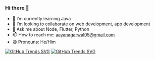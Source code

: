 ### Hi there 👋



- 🌱 I’m currently learning Java
- 👯 I’m looking to collaborate on web development, app development
- 💬 Ask me about Node, Flutter, Python
- 📫 How to reach me: aayanagarwal05@gmail.com
- 😄 Pronouns: He/Him

[![GitHub Trends SVG](https://api.githubtrends.io/user/svg/ion05/langs?time_range=one_year&use_percent=True&theme=dark)](https://githubtrends.io)
[![GitHub Trends SVG](https://api.githubtrends.io/user/svg/ion05/repos?time_range=one_year&include_private=True&loc_metric=changed&theme=dark)](https://githubtrends.io)


